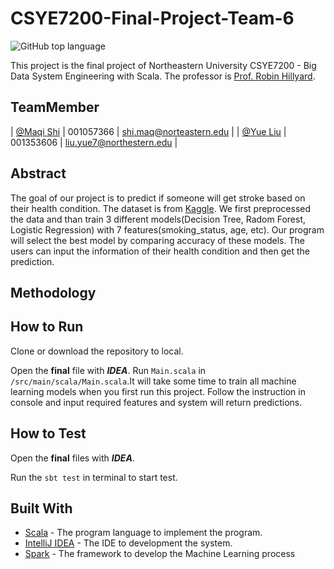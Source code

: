 # CSYE7200-Final-Project-Team-6
![GitHub top language](https://img.shields.io/github/languages/top/MAQI-SHI/CSYE-7200-Final-Project-Team-6.svg)

This project is the final project of Northeastern University CSYE7200 - Big Data System Engineering with Scala. The professor is [Prof. Robin Hillyard](https://github.com/rchillyard).

## TeamMember

| [@Maqi Shi](https://github.com/MAQI-SHI) | 001057366 | shi.maq@norteastern.edu |
| [@Yue Liu](https://github.com/YL-Hurry) | 001353606 | liu.yue7@northestern.edu |

## Abstract

The goal of our project is to predict if someone will get stroke based on their health condition. The dataset is from [Kaggle](https://www.kaggle.com/lirilkumaramal/heart-stroke). We first preprocessed the data and than train 3 different models(Decision Tree, Radom Forest, Logistic Regression) with 7 features(smoking_status, age, etc). Our program will select the best model by comparing accuracy of these models. The users can input the information of their health condition and then get the prediction.

## Methodology



## How to Run

Clone or download the repository to local.

Open the **final** file with ***IDEA***. Run ```Main.scala``` in ```/src/main/scala/Main.scala```.It will take some time to train all machine learning models when you first run this project. Follow the instruction in console and input required features and system will return predictions.


## How to Test

Open the **final** files with ***IDEA***.

Run the ```sbt test``` in terminal to start test.

## Built With

* [Scala](https://www.scala-lang.org/) - The program language to implement the program.
* [IntelliJ IDEA](https://www.jetbrains.com/idea/) - The IDE to development the system.
* [Spark](https://databricks.com/spark/about) - The framework to develop the Machine Learning process
